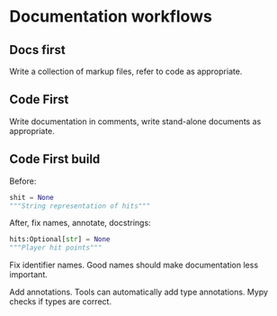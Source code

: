 # Documentation workflows

Docs first
----------
Write a collection of markup files, refer to code as appropriate.

Code First
----------
Write documentation in comments, write stand-alone documents as appropriate.

Code First build
----------------
Before: 
```python
shit = None
"""String representation of hits"""
```
After, fix names, annotate, docstrings: 
```python
hits:Optional[str] = None
"""Player hit points"""
```

Fix identifier names. Good names should make documentation less important.

Add annotations. Tools can automatically add type annotations. Mypy checks if types are correct.

